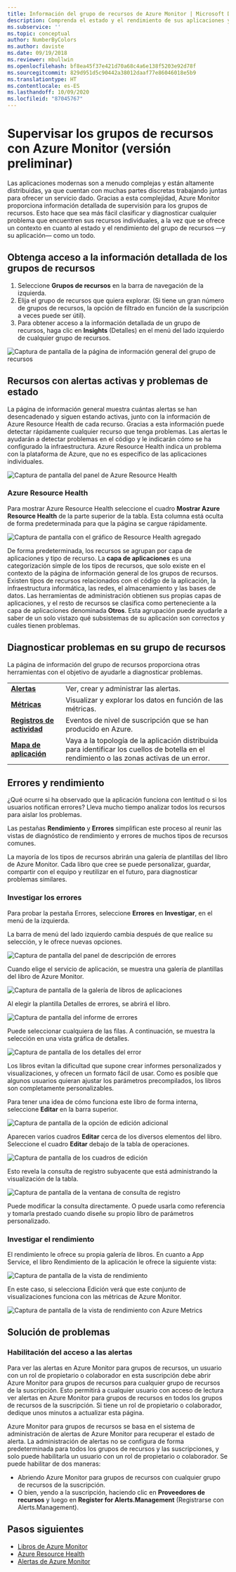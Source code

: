 ```yaml
---
title: Información del grupo de recursos de Azure Monitor | Microsoft Docs
description: Comprenda el estado y el rendimiento de sus aplicaciones y servicios distribuidos en el nivel Grupo de recursos con Azure Monitor
ms.subservice: ''
ms.topic: conceptual
author: NumberByColors
ms.author: daviste
ms.date: 09/19/2018
ms.reviewer: mbullwin
ms.openlocfilehash: bf8ea45f37e421d70a68c4a6e138f5203e92d78f
ms.sourcegitcommit: 829d951d5c90442a38012daaf77e86046018e5b9
ms.translationtype: HT
ms.contentlocale: es-ES
ms.lasthandoff: 10/09/2020
ms.locfileid: "87045767"
---
```

# <a name="monitor-resource-groups-with-azure-monitor-preview"></a>Supervisar los grupos de recursos con Azure Monitor (versión preliminar)

Las aplicaciones modernas son a menudo complejas y están altamente distribuidas, ya que cuentan con muchas partes discretas trabajando juntas para ofrecer un servicio dado. Gracias a esta complejidad, Azure Monitor proporciona información detallada de supervisión para los grupos de recursos. Esto hace que sea más fácil clasificar y diagnosticar cualquier problema que encuentren sus recursos individuales, a la vez que se ofrece un contexto en cuanto al estado y el rendimiento del grupo de recursos &mdash;y su aplicación&mdash; como un todo.

## <a name="access-insights-for-resource-groups"></a>Obtenga acceso a la información detallada de los grupos de recursos

1. Seleccione **Grupos de recursos** en la barra de navegación de la izquierda.
2. Elija el grupo de recursos que quiera explorar. (Si tiene un gran número de grupos de recursos, la opción de filtrado en función de la suscripción a veces puede ser útil).
3. Para obtener acceso a la información detallada de un grupo de recursos, haga clic en **Insights** (Detalles) en el menú del lado izquierdo de cualquier grupo de recursos.

![Captura de pantalla de la página de información general del grupo de recursos](./media/resource-group-insights/0001-overview.png)

## <a name="resources-with-active-alerts-and-health-issues"></a>Recursos con alertas activas y problemas de estado

La página de información general muestra cuántas alertas se han desencadenado y siguen estando activas, junto con la información de Azure Resource Health de cada recurso. Gracias a esta información puede detectar rápidamente cualquier recurso que tenga problemas. Las alertas le ayudarán a detectar problemas en el código y le indicarán cómo se ha configurado la infraestructura. Azure Resource Health indica un problema con la plataforma de Azure, que no es específico de las aplicaciones individuales.

![Captura de pantalla del panel de Azure Resource Health](./media/resource-group-insights/0002-overview.png)

### <a name="azure-resource-health"></a>Azure Resource Health

Para mostrar Azure Resource Health seleccione el cuadro **Mostrar Azure Resource Health** de la parte superior de la tabla. Esta columna está oculta de forma predeterminada para que la página se cargue rápidamente.

![Captura de pantalla con el gráfico de Resource Health agregado](./media/resource-group-insights/0003-overview.png)

De forma predeterminada, los recursos se agrupan por capa de aplicaciones y tipo de recurso. La **capa de aplicaciones** es una categorización simple de los tipos de recursos, que solo existe en el contexto de la página de información general de los grupos de recursos. Existen tipos de recursos relacionados con el código de la aplicación, la infraestructura informática, las redes, el almacenamiento y las bases de datos. Las herramientas de administración obtienen sus propias capas de aplicaciones, y el resto de recursos se clasifica como perteneciente a la capa de aplicaciones denominada **Otros**. Esta agrupación puede ayudarle a saber de un solo vistazo qué subsistemas de su aplicación son correctos y cuáles tienen problemas.

## <a name="diagnose-issues-in-your-resource-group"></a>Diagnosticar problemas en su grupo de recursos

La página de información del grupo de recursos proporciona otras herramientas con el objetivo de ayudarle a diagnosticar problemas.

   |         |          |
   | ---------------- |:-----|
   | [**Alertas**](../platform/alerts-overview.md)      |  Ver, crear y administrar las alertas. |
   | [**Métricas**](../platform/data-platform.md) | Visualizar y explorar los datos en función de las métricas.    |
   | [**Registros de actividad**](../platform/platform-logs-overview.md) | Eventos de nivel de suscripción que se han producido en Azure.  |
   | [**Mapa de aplicación**](../app/app-map.md) | Vaya a la topología de la aplicación distribuida para identificar los cuellos de botella en el rendimiento o las zonas activas de un error. |

## <a name="failures-and-performance"></a>Errores y rendimiento

¿Qué ocurre si ha observado que la aplicación funciona con lentitud o si los usuarios notifican errores? Lleva mucho tiempo analizar todos los recursos para aislar los problemas.

Las pestañas **Rendimiento** y **Errores** simplifican este proceso al reunir las vistas de diagnóstico de rendimiento y errores de muchos tipos de recursos comunes.

La mayoría de los tipos de recursos abrirán una galería de plantillas del libro de Azure Monitor. Cada libro que cree se puede personalizar, guardar, compartir con el equipo y reutilizar en el futuro, para diagnosticar problemas similares.

### <a name="investigate-failures"></a>Investigar los errores

Para probar la pestaña Errores, seleccione **Errores** en **Investigar**, en el menú de la izquierda.

La barra de menú del lado izquierdo cambia después de que realice su selección, y le ofrece nuevas opciones.

![Captura de pantalla del panel de descripción de errores](./media/resource-group-insights/00004-failures.png)

Cuando elige el servicio de aplicación, se muestra una galería de plantillas del libro de Azure Monitor.

![Captura de pantalla de la galería de libros de aplicaciones](./media/resource-group-insights/0005-failure-insights-workbook.png)

Al elegir la plantilla Detalles de errores, se abrirá el libro.

![Captura de pantalla del informe de errores](./media/resource-group-insights/0006-failure-visual.png)

Puede seleccionar cualquiera de las filas. A continuación, se muestra la selección en una vista gráfica de detalles.

![Captura de pantalla de los detalles del error](./media/resource-group-insights/0007-failure-details.png)

Los libros evitan la dificultad que supone crear informes personalizados y visualizaciones, y ofrecen un formato fácil de usar. Como es posible que algunos usuarios quieran ajustar los parámetros precompilados, los libros son completamente personalizables.

Para tener una idea de cómo funciona este libro de forma interna, seleccione **Editar** en la barra superior.

![Captura de pantalla de la opción de edición adicional](./media/resource-group-insights/0008-failure-edit.png)

Aparecen varios cuadros **Editar** cerca de los diversos elementos del libro. Seleccione el cuadro **Editar** debajo de la tabla de operaciones.

![Captura de pantalla de los cuadros de edición](./media/resource-group-insights/0009-failure-edit-graph.png)

Esto revela la consulta de registro subyacente que está administrando la visualización de la tabla.

 ![Captura de pantalla de la ventana de consulta de registro](./media/resource-group-insights/0010-failure-edit-query.png)

Puede modificar la consulta directamente. O puede usarla como referencia y tomarla prestado cuando diseñe su propio libro de parámetros personalizado.

### <a name="investigate-performance"></a>Investigar el rendimiento

El rendimiento le ofrece su propia galería de libros. En cuanto a App Service, el libro Rendimiento de la aplicación le ofrece la siguiente vista:

 ![Captura de pantalla de la vista de rendimiento](./media/resource-group-insights/0011-performance.png)

En este caso, si selecciona Edición verá que este conjunto de visualizaciones funciona con las métricas de Azure Monitor.

 ![Captura de pantalla de la vista de rendimiento con Azure Metrics](./media/resource-group-insights/0012-performance-metrics.png)

## <a name="troubleshooting"></a>Solución de problemas

### <a name="enabling-access-to-alerts"></a>Habilitación del acceso a las alertas

Para ver las alertas en Azure Monitor para grupos de recursos, un usuario con un rol de propietario o colaborador en esta suscripción debe abrir Azure Monitor para grupos de recursos para cualquier grupo de recursos de la suscripción. Esto permitirá a cualquier usuario con acceso de lectura ver alertas en Azure Monitor para grupos de recursos en todos los grupos de recursos de la suscripción. Si tiene un rol de propietario o colaborador, dedique unos minutos a actualizar esta página.

Azure Monitor para grupos de recursos se basa en el sistema de administración de alertas de Azure Monitor para recuperar el estado de alerta. La administración de alertas no se configura de forma predeterminada para todos los grupos de recursos y las suscripciones, y solo puede habilitarla un usuario con un rol de propietario o colaborador. Se puede habilitar de dos maneras:
* Abriendo Azure Monitor para grupos de recursos con cualquier grupo de recursos de la suscripción.
* O bien, yendo a la suscripción, haciendo clic en **Proveedores de recursos** y luego en **Register for Alerts.Management** (Registrarse con Alerts.Management).

## <a name="next-steps"></a>Pasos siguientes

- [Libros de Azure Monitor](../platform/workbooks-overview.md)
- [Azure Resource Health](../../service-health/resource-health-overview.md)
- [Alertas de Azure Monitor](../platform/alerts-overview.md)
